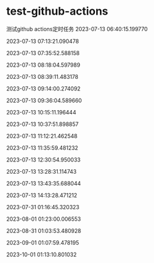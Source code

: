 # test-github-actions
测试github actions定时任务
2023-07-13 06:40:15.199770

2023-07-13 07:13:21.090478

2023-07-13 07:35:52.588158

2023-07-13 08:18:04.597989

2023-07-13 08:39:11.483178

2023-07-13 09:14:00.274092

2023-07-13 09:36:04.589660

2023-07-13 10:15:11.196444

2023-07-13 10:37:51.898857

2023-07-13 11:12:21.462548

2023-07-13 11:35:59.481232

2023-07-13 12:30:54.950033

2023-07-13 13:28:31.114743

2023-07-13 13:43:35.688044

2023-07-13 14:13:28.471212

2023-07-31 01:16:45.320323

2023-08-01 01:23:00.006553

2023-08-31 01:03:53.480928

2023-09-01 01:07:59.478195

2023-10-01 01:13:10.801032

